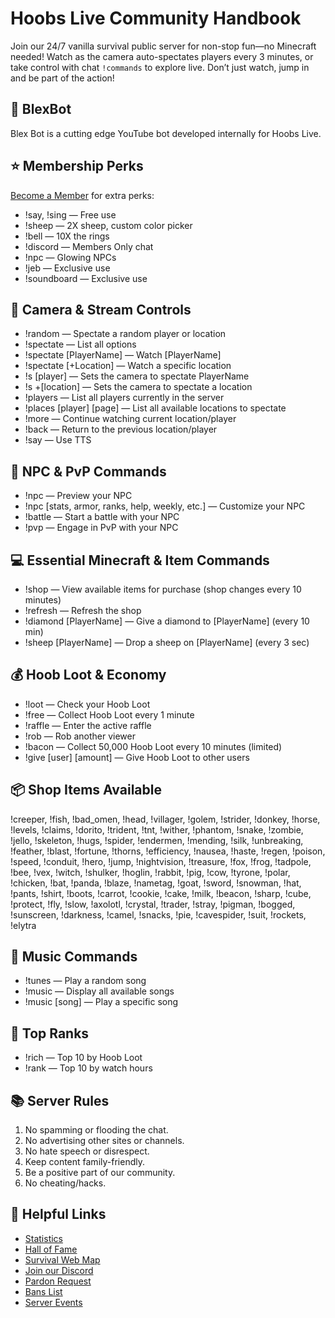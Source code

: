 # Hoobs Live Community Handbook

Join our 24/7 vanilla survival public server for non-stop fun—no Minecraft needed! Watch as the camera auto-spectates players every 3 minutes, or take control with chat `!commands` to explore live. Don’t just watch, jump in and be part of the action!

## 🤖 BlexBot
Blex Bot is a cutting edge YouTube bot developed internally for Hoobs Live.

## ⭐ Membership Perks
[Become a Member](https://www.youtube.com/@HoobsLive/join) for extra perks:

- !say, !sing — Free use
- !sheep — 2X sheep, custom color picker
- !bell — 10X the rings
- !discord — Members Only chat
- !npc — Glowing NPCs
- !jeb — Exclusive use
- !soundboard — Exclusive use

## 🎥 Camera & Stream Controls
- !random — Spectate a random player or location
- !spectate — List all options
- !spectate [PlayerName] — Watch [PlayerName]
- !spectate [+Location] — Watch a specific location
- !s [player] — Sets the camera to spectate PlayerName
- !s +[location] — Sets the camera to spectate a location
- !players — List all players currently in the server
- !places [player] [page] — List all available locations to spectate
- !more — Continue watching current location/player
- !back — Return to the previous location/player
- !say — Use TTS

## 👤 NPC & PvP Commands
- !npc — Preview your NPC
- !npc [stats, armor, ranks, help, weekly, etc.] — Customize your NPC
- !battle — Start a battle with your NPC
- !pvp — Engage in PvP with your NPC

## 💻 Essential Minecraft & Item Commands
- !shop — View available items for purchase (shop changes every 10 minutes)
- !refresh — Refresh the shop
- !diamond [PlayerName] — Give a diamond to [PlayerName] (every 10 min)
- !sheep [PlayerName] — Drop a sheep on [PlayerName] (every 3 sec)

## 💰 Hoob Loot & Economy
- !loot — Check your Hoob Loot
- !free — Collect Hoob Loot every 1 minute
- !raffle — Enter the active raffle
- !rob — Rob another viewer
- !bacon — Collect 50,000 Hoob Loot every 10 minutes (limited)
- !give [user] [amount] — Give Hoob Loot to other users

## 📦 Shop Items Available
!creeper, !fish, !bad_omen, !head, !villager, !golem, !strider, !donkey, !horse, !levels, !claims, !dorito, !trident, !tnt, !wither, !phantom, !snake, !zombie, !jello, !skeleton, !hugs, !spider, !endermen, !mending, !silk, !unbreaking, !feather, !blast, !fortune, !thorns, !efficiency, !nausea, !haste, !regen, !poison, !speed, !conduit, !hero, !jump, !nightvision, !treasure, !fox, !frog, !tadpole, !bee, !vex, !witch, !shulker, !hoglin, !rabbit, !pig, !cow, !tyrone, !polar, !chicken, !bat, !panda, !blaze, !nametag, !goat, !sword, !snowman, !hat, !pants, !shirt, !boots, !carrot, !cookie, !cake, !milk, !beacon, !sharp, !cube, !protect, !fly, !slow, !axolotl, !crystal, !trader, !stray, !pigman, !bogged, !sunscreen, !darkness, !camel, !snacks, !pie, !cavespider, !suit, !rockets, !elytra

## 🎵 Music Commands
- !tunes — Play a random song
- !music — Display all available songs
- !music [song] — Play a specific song

## 🥇 Top Ranks
- !rich — Top 10 by Hoob Loot
- !rank — Top 10 by watch hours

## 📚 Server Rules
1. No spamming or flooding the chat.
2. No advertising other sites or channels.
3. No hate speech or disrespect.
4. Keep content family-friendly.
5. Be a positive part of our community.
6. No cheating/hacks.


## 🔗 Helpful Links

- [Statistics](https://stats.hoobs.live)
- [Hall of Fame](https://stats.hoobs.live/#hof)
- [Survival Web Map](https://map.hoobs.live)
- [Join our Discord](https://discord.gg/fJeHE8D)
- [Pardon Request](https://pardon.hoobs.live)
- [Bans List](https://bans.hoobs.live)
- [Server Events](https://stats.hoobs.live/#events)
